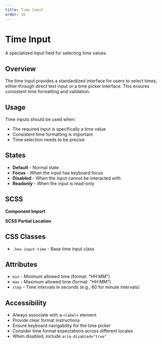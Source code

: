 ```yaml
---
title: Time Input
order: 16
---
```


# Time Input

A specialized input field for selecting time values.

## Overview

The time input provides a standardized interface for users to select times, either through direct text input or a time picker interface. This ensures consistent time formatting and validation.

## Usage

Time inputs should be used when:
* The required input is specifically a time value
* Consistent time formatting is important
* Time selection needs to be precise

## States

* **Default** - Normal state
* **Focus** - When the input has keyboard focus
* **Disabled** - When the input cannot be interacted with
* **Readonly** - When the input is read-only

## SCSS

**Component Import**

**SCSS Partial Location**

## CSS Classes

* `.hoo-input-time` - Base time input class

## Attributes

* `min` - Minimum allowed time (format: "HH:MM")
* `max` - Maximum allowed time (format: "HH:MM")
* `step` - Time intervals in seconds (e.g., 60 for minute intervals)

## Accessibility

* Always associate with a `<label>` element
* Provide clear format instructions
* Ensure keyboard navigability for the time picker
* Consider time format expectations across different locales
* When disabled, include `aria-disabled="true"`
